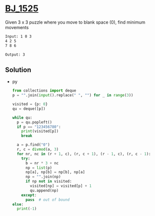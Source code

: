 # [BJ_1525](https://acmicpc.net/problem/1525)

Given 3 x 3 puzzle where you move to blank space (0), find minimum movements

```txt
Input: 1 0 3
4 2 5
7 8 6

Output: 3
```

## Solution

* py

  ```py
  from collections import deque
  p = "".join(input().replace(" ", "") for _ in range(3))

  visited = {p: 0}
  qu = deque([p])

  while qu:
    p = qu.popleft()
    if p == "123456780":
      print(visited[p])
      break

    a = p.find("0")
    r, c = divmod(a, 3)
    for nr, nc in (r + 1, c), (r, c + 1), (r - 1, c), (r, c - 1):
      try:
        b = nr * 3 + nc
        np = list(p)
        np[a], np[b] = np[b], np[a]
        np = "".join(np)
        if np not in visited:
          visited[np] = visited[p] + 1
          qu.append(np)
      except:
        pass  # out of bound
  else:
    print(-1)
  ```
